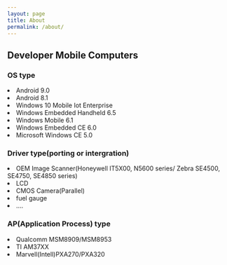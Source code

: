 ```yaml
---
layout: page
title: About
permalink: /about/
---
```


<h2>Developer Mobile Computers</h2>

<h3>OS type</h3>
<li>Android 9.0</li>
<li>Android 8.1</li>
<li>Windows 10 Mobile Iot Enterprise</li>
<li>Windows Embedded Handheld 6.5</li>
<li>Windows Mobile 6.1</li>
<li>Windows Embedded CE 6.0</li>
<li>Microsoft Windows CE 5.0</li>

<h3>Driver type(porting or intergration)</h3>
<li>OEM Image Scanner(Honeywell IT5X00, N5600 series/ Zebra SE4500, SE4750, SE4850 series)  </li>
<li>LCD</li>
<li>CMOS Camera(Parallel)</li>
<li>fuel gauge</li>
<li>....</li>

<h3>AP(Application Process) type</h3>
<li>Qualcomm MSM8909/MSM8953</li>
<li>TI AM37XX</li>
<li>Marvell(Intell)PXA270/PXA320</li>

